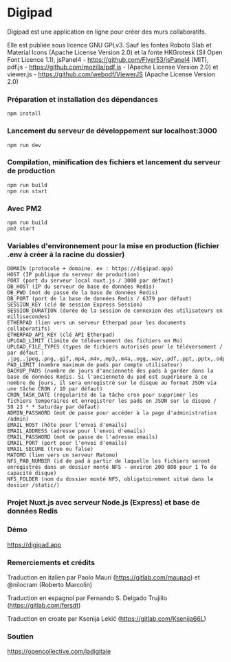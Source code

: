 # Digipad

Digipad est une application en ligne pour créer des murs collaboratifs. 

Elle est publiée sous licence GNU GPLv3.
Sauf les fontes Roboto Slab et Material Icons (Apache License Version 2.0) et la fonte HKGrotesk (Sil Open Font Licence 1.1), jsPanel4 - https://github.com/Flyer53/jsPanel4 (MIT), pdf.js - https://github.com/mozilla/pdf.js - (Apache License Version 2.0) et viewer.js - https://github.com/webodf/ViewerJS (Apache License Version 2.0)

### Préparation et installation des dépendances
```
npm install
```

### Lancement du serveur de développement sur localhost:3000
```
npm run dev
```

### Compilation, minification des fichiers et lancement du serveur de production
```
npm run build
npm run start
```

### Avec PM2
```
npm run build
pm2 start
```

### Variables d'environnement pour la mise en production (fichier .env à créer à la racine du dossier)
```
DOMAIN (protocole + domaine. ex : https://digipad.app)
HOST (IP publique du serveur de production)
PORT (port du serveur local nuxt.js / 3000 par défaut)
DB_HOST (IP du serveur de base de données Redis)
DB_PWD (mot de passe de la base de données Redis)
DB_PORT (port de la base de données Redis / 6379 par défaut)
SESSION_KEY (clé de session Express Session)
SESSION_DURATION (durée de la session de connexion des utilisateurs en millisecondes)
ETHERPAD (lien vers un serveur Etherpad pour les documents collaboratifs)
ETHERPAD_API_KEY (clé API Etherpad)
UPLOAD_LIMIT (limite de téléversement des fichiers en Mo)
UPLOAD_FILE_TYPES (types de fichiers autorisés pour le téléversement / par défaut : .jpg,.jpeg,.png,.gif,.mp4,.m4v,.mp3,.m4a,.ogg,.wav,.pdf,.ppt,.pptx,.odp,.doc,.docx,.odt,.ods,.odg,.xls,.xlsx)
PAD_LIMIT (nombre maximum de pads par compte utilisateur)
BACKUP_PADS (nombre de jours d'ancienneté des pads à garder dans la base de données Redis. Si l'ancienneté du pad est supérieure à ce nombre de jours, il sera enregistré sur le disque au format JSON via une tâche CRON / 10 par défaut)
CRON_TASK_DATE (régularité de la tâche cron pour supprimer les fichiers temporaires et enregistrer les pads en JSON sur le disque / 59 23 * * Saturday par défaut)
ADMIN_PASSWORD (mot de passe pour accéder à la page d'administration /admin)
EMAIL_HOST (hôte pour l'envoi d'emails)
EMAIL_ADDRESS (adresse pour l'envoi d'emails)
EMAIL_PASSWORD (mot de passe de l'adresse emails)
EMAIL_PORT (port pour l'envoi d'emails)
EMAIL_SECURE (true ou false)
MATOMO (lien vers un serveur Matomo)
NFS_PAD_NUMBER (id de pad à partir de laquelle les fichiers seront enregistrés dans un dossier monté NFS - environ 200 000 pour 1 To de capacité disque)
NFS_FOLDER (nom du dossier monté NFS, obligatoirement situé dans le dossier /static/)
```

### Projet Nuxt.js avec serveur Node.js (Express) et base de données Redis


### Démo
https://digipad.app


### Remerciements et crédits
Traduction en italien par Paolo Mauri (https://gitlab.com/maupao) et @nilocram (Roberto Marcolin)

Traduction en espagnol par Fernando S. Delgado Trujillo (https://gitlab.com/fersdt)

Traduction en croate par Ksenija Lekić (https://gitlab.com/Ksenija66L)


### Soutien
https://opencollective.com/ladigitale

